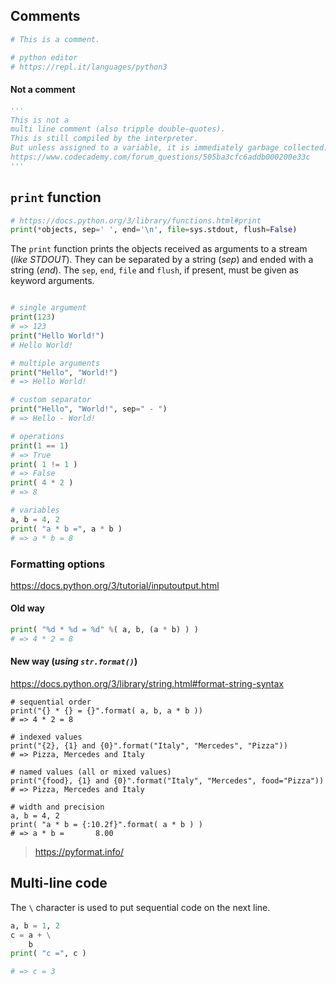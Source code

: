 ## Comments
```py
# This is a comment.

# python editor
# https://repl.it/languages/python3
```

#### Not a comment
```py
'''
This is not a
multi line comment (also tripple double-quotes).
This is still compiled by the interpreter.
But unless assigned to a variable, it is immediately garbage collected.
https://www.codecademy.com/forum_questions/505ba3cfc6addb000200e33c
'''
```

## `print` function

```py
# https://docs.python.org/3/library/functions.html#print
print(*objects, sep=' ', end='\n', file=sys.stdout, flush=False)
```

The `print` function prints the objects received as arguments to a stream (_like STDOUT_). They can be separated by a string (_sep_) and ended with a string (_end_). The `sep`, `end`, `file` and `flush`, if present, must be given as keyword arguments.


```py

# single argument
print(123)
# => 123
print("Hello World!")
# Hello World!

# multiple arguments
print("Hello", "World!")
# => Hello World!

# custom separator
print("Hello", "World!", sep=" - ")
# => Hello - World!

# operations
print(1 == 1)
# => True
print( 1 != 1 )
# => False
print( 4 * 2 )
# => 8

# variables
a, b = 4, 2
print( "a * b =", a * b )
# => a * b = 8
```

### Formatting options
https://docs.python.org/3/tutorial/inputoutput.html

#### Old way
```py
print( "%d * %d = %d" %( a, b, (a * b) ) )
# => 4 * 2 = 8
```


#### New way (_using `str.format()`_)
https://docs.python.org/3/library/string.html#format-string-syntax

```
# sequential order
print("{} * {} = {}".format( a, b, a * b ))
# => 4 * 2 = 8

# indexed values
print("{2}, {1} and {0}".format("Italy", "Mercedes", "Pizza"))
# => Pizza, Mercedes and Italy

# named values (all or mixed values)
print("{food}, {1} and {0}".format("Italy", "Mercedes", food="Pizza"))
# => Pizza, Mercedes and Italy

# width and precision
a, b = 4, 2
print( "a * b = {:10.2f}".format( a * b ) )
# => a * b =       8.00
```

> https://pyformat.info/


## Multi-line code
The `\` character is used to put sequential code on the next line.

```py
a, b = 1, 2
c = a + \
    b
print( "c =", c )

# => c = 3
```

